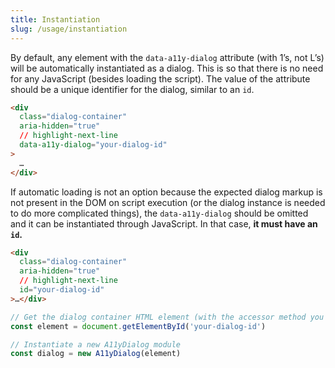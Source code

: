 ```yaml
---
title: Instantiation
slug: /usage/instantiation
---
```


By default, any element with the `data-a11y-dialog` attribute (with 1’s, not L’s) will be automatically instantiated as a dialog. This is so that there is no need for any JavaScript (besides loading the script). The value of the attribute should be a unique identifier for the dialog, similar to an `id`.

```html
<div
  class="dialog-container"
  aria-hidden="true"
  // highlight-next-line
  data-a11y-dialog="your-dialog-id"
>
  …
</div>
```

If automatic loading is not an option because the expected dialog markup is not present in the DOM on script execution (or the dialog instance is needed to do more complicated things), the `data-a11y-dialog` should be omitted and it can be instantiated through JavaScript. In that case, **it must have an `id`.**

```html
<div
  class="dialog-container"
  aria-hidden="true"
  // highlight-next-line
  id="your-dialog-id"
>…</div>
```

```js
// Get the dialog container HTML element (with the accessor method you want)
const element = document.getElementById('your-dialog-id')

// Instantiate a new A11yDialog module
const dialog = new A11yDialog(element)
```
